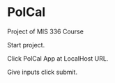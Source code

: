 # PolCal
 Project of MIS 336 Course
 
 Start project.
 
 Click PolCal App at LocalHost URL.
 
 Give inputs click submit.
